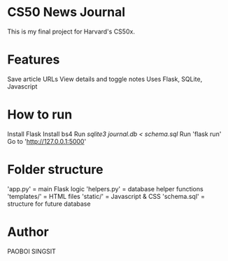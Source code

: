 # CS50 News Journal

This is my final project for Harvard's CS50x.

# Features

Save article URLs
View details and toggle notes
Uses Flask, SQLite, Javascript

# How to run

Install Flask
Install bs4
Run *sqlite3 journal.db < schema.sql*
Run 'flask run'
Go to 'http://127.0.0.1:5000'

# Folder structure
'app.py' = main Flask logic
'helpers.py' = database helper functions
'templates/' = HTML files
'static/' = Javascript & CSS
'schema.sql' = structure for future database

# Author
PAOBOI SINGSIT